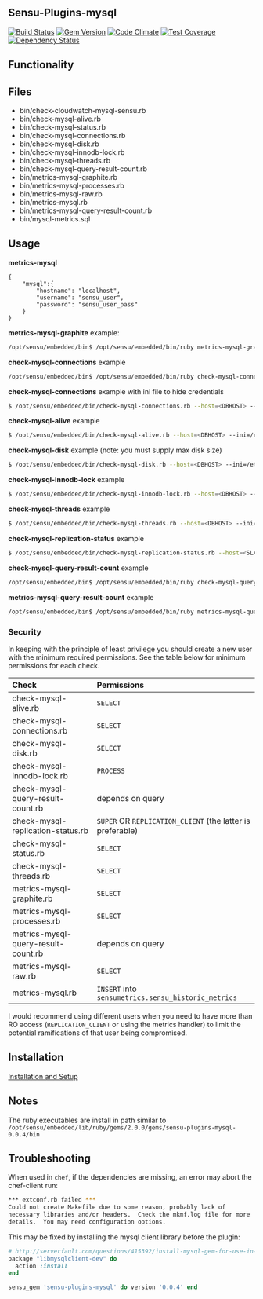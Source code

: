 ## Sensu-Plugins-mysql

[![Build Status](https://travis-ci.org/sensu-plugins/sensu-plugins-mysql.svg?branch=master)](https://travis-ci.org/sensu-plugins/sensu-plugins-mysql)
[![Gem Version](https://badge.fury.io/rb/sensu-plugins-mysql.svg)](http://badge.fury.io/rb/sensu-plugins-mysql)
[![Code Climate](https://codeclimate.com/github/sensu-plugins/sensu-plugins-mysql/badges/gpa.svg)](https://codeclimate.com/github/sensu-plugins/sensu-plugins-mysql)
[![Test Coverage](https://codeclimate.com/github/sensu-plugins/sensu-plugins-mysql/badges/coverage.svg)](https://codeclimate.com/github/sensu-plugins/sensu-plugins-mysql)
[![Dependency Status](https://gemnasium.com/sensu-plugins/sensu-plugins-mysql.svg)](https://gemnasium.com/sensu-plugins/sensu-plugins-mysql)

## Functionality

## Files
 * bin/check-cloudwatch-mysql-sensu.rb
 * bin/check-mysql-alive.rb
 * bin/check-mysql-status.rb
 * bin/check-mysql-connections.rb
 * bin/check-mysql-disk.rb
 * bin/check-mysql-innodb-lock.rb
 * bin/check-mysql-threads.rb
 * bin/check-mysql-query-result-count.rb
 * bin/metrics-mysql-graphite.rb
 * bin/metrics-mysql-processes.rb
 * bin/metrics-mysql-raw.rb
 * bin/metrics-mysql.rb
 * bin/metrics-mysql-query-result-count.rb
 * bin/mysql-metrics.sql

## Usage
**metrics-mysql**
```
{
    "mysql":{
        "hostname": "localhost",
        "username": "sensu_user",
        "password": "sensu_user_pass"
    }
}
```

**metrics-mysql-graphite** example:
```bash
/opt/sensu/embedded/bin$ /opt/sensu/embedded/bin/ruby metrics-mysql-graphite.rb --host=localhost --port=3306 --user=collectd --pass=tflypass --socket=/data/mysql.sock
```

**check-mysql-connections** example
```bash
/opt/sensu/embedded/bin$ /opt/sensu/embedded/bin/ruby check-mysql-connections.rb --host=localhost --port=3306 --user=collectd --pass=tflypass --socket=/data/mysql.sock
```

**check-mysql-connections** example with ini file to hide credentials
```bash
$ /opt/sensu/embedded/bin/check-mysql-connections.rb --host=<DBHOST> --ini=/etc/sensu/my.ini
```

**check-mysql-alive** example
```bash
$ /opt/sensu/embedded/bin/check-mysql-alive.rb --host=<DBHOST> --ini=/etc/sensu/my.ini
```

**check-mysql-disk** example (note: you must supply max disk size)
```bash
$ /opt/sensu/embedded/bin/check-mysql-disk.rb --host=<DBHOST> --ini=/etc/sensu/my.ini --size <MAX_DB_SIZE>
```

**check-mysql-innodb-lock** example
```bash
$ /opt/sensu/embedded/bin/check-mysql-innodb-lock.rb --host=<DBHOST> --ini=/etc/sensu/my.ini
```

**check-mysql-threads** example
```bash
$ /opt/sensu/embedded/bin/check-mysql-threads.rb --host=<DBHOST> --ini=/etc/sensu/my.ini --warnlow 0
```

**check-mysql-replication-status** example
```bash
$ /opt/sensu/embedded/bin/check-mysql-replication-status.rb --host=<SLAVE> --ini=/etc/sensu/my.ini
```

**check-mysql-query-result-count** example
```bash
/opt/sensu/embedded/bin$ /opt/sensu/embedded/bin/ruby check-mysql-query-result-count.rb --host=localhost --port=3306 --user=collectd --pass=tflypass --socket=/data/mysql.sock --warning 1 --critical 10 --query 'SELECT DISTINCT(t.id) FROM table t where t.failed = true'
```

**metrics-mysql-query-result-count** example
```bash
/opt/sensu/embedded/bin$ /opt/sensu/embedded/bin/ruby metrics-mysql-query-result-count.rb --host=localhost --port=3306 --user=collectd --pass=tflypass --socket=/data/mysql.sock --query 'SELECT DISTINCT(t.id) FROM table t where t.failed = true'
```

### Security

In keeping with the principle of least privilege you should create a new user with the minimum required permissions. See the table below for minimum permissions for each check.

| Check                                  | Permissions                                               |
|:---------------------------------------|:----------------------------------------------------------|
| check-mysql-alive.rb                   | `SELECT`                                                  |
| check-mysql-connections.rb             | `SELECT`                                                  |
| check-mysql-disk.rb                    | `SELECT`                                                  |
| check-mysql-innodb-lock.rb             | `PROCESS`                                                 |
| check-mysql-query-result-count.rb      | depends on query                                          |
| check-mysql-replication-status.rb      | `SUPER` OR `REPLICATION_CLIENT` (the latter is preferable)|
| check-mysql-status.rb                  | `SELECT`                                                  |
| check-mysql-threads.rb                 | `SELECT`                                                  |
| metrics-mysql-graphite.rb              | `SELECT`                                                  |
| metrics-mysql-processes.rb             | `SELECT`                                                  |
| metrics-mysql-query-result-count.rb    | depends on query                                          |
| metrics-mysql-raw.rb                   | `SELECT`                                                  |
| metrics-mysql.rb                       | `INSERT` into `sensumetrics.sensu_historic_metrics`       |

I would recommend using different users when you need to have more than RO access (`REPLICATION_CLIENT` or using the metrics handler) to limit the potential ramifications of that user being compromised.

## Installation

[Installation and Setup](http://sensu-plugins.io/docs/installation_instructions.html)

## Notes
The ruby executables are install in path similar to `/opt/sensu/embedded/lib/ruby/gems/2.0.0/gems/sensu-plugins-mysql-0.0.4/bin`

## Troubleshooting
When used in `chef`, if the dependencies are missing, an error may abort the chef-client run:
```bash
*** extconf.rb failed ***
Could not create Makefile due to some reason, probably lack of
necessary libraries and/or headers.  Check the mkmf.log file for more
details.  You may need configuration options.
```
This may be fixed by installing the mysql client library before the plugin:
```ruby
# http://serverfault.com/questions/415392/install-mysql-gem-for-use-in-chef-client
package "libmysqlclient-dev" do
  action :install
end

sensu_gem 'sensu-plugins-mysql' do version '0.0.4' end

```

